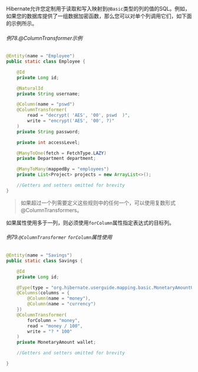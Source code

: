 Hibernate允许您定制用于读取和写入映射到`@Basic`类型的列的值的SQL。例如，如果您的数据库提供了一组数据加密函数，那么您可以对单个列调用它们，如下面的示例所示。

###### 例78.@ColumnTransformer示例

```java
@Entity(name = "Employee")
public static class Employee {

	@Id
	private Long id;

	@NaturalId
	private String username;

	@Column(name = "pswd")
	@ColumnTransformer(
		read = "decrypt( 'AES', '00', pswd  )",
		write = "encrypt('AES', '00', ?)"
	)
	private String password;

	private int accessLevel;

	@ManyToOne(fetch = FetchType.LAZY)
	private Department department;

	@ManyToMany(mappedBy = "employees")
	private List<Project> projects = new ArrayList<>();

	//Getters and setters omitted for brevity
}
```

> 如果超过一个列需要定义这些规则中的任何一个，可以使用复数形式@ColumnTransformers。

如果属性使用多于一列，则必须使用`forColumn`属性指定表达式的目标列。

###### 例79.`@ColumnTransformer` `forColumn`属性使用

```java
@Entity(name = "Savings")
public static class Savings {

	@Id
	private Long id;

	@Type(type = "org.hibernate.userguide.mapping.basic.MonetaryAmountUserType")
	@Columns(columns = {
		@Column(name = "money"),
		@Column(name = "currency")
	})
	@ColumnTransformer(
		forColumn = "money",
		read = "money / 100",
		write = "? * 100"
	)
	private MonetaryAmount wallet;

	//Getters and setters omitted for brevity

}
```



